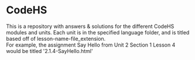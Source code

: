 # CodeHS

This is a repository with answers & solutions for the different CodeHS modules and units. Each unit is in the specified language folder, and is titled based off of lesson-name-file_extension.
<br>
For example, the assignment Say Hello from Unit 2 Section 1 Lesson 4 would be titled '2.1.4-SayHello.html'
<br>

## 